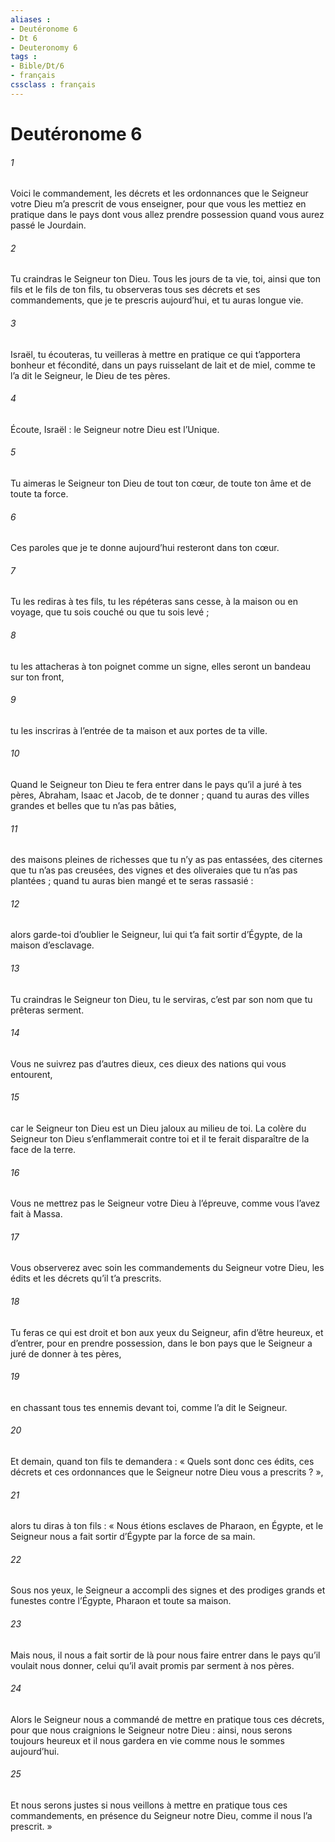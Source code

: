```yaml
---
aliases : 
- Deutéronome 6
- Dt 6
- Deuteronomy 6
tags : 
- Bible/Dt/6
- français
cssclass : français
---
```


# Deutéronome 6

###### 1
Voici le commandement, les décrets et les ordonnances que le Seigneur votre Dieu m’a prescrit de vous enseigner, pour que vous les mettiez en pratique dans le pays dont vous allez prendre possession quand vous aurez passé le Jourdain.
###### 2
Tu craindras le Seigneur ton Dieu. Tous les jours de ta vie, toi, ainsi que ton fils et le fils de ton fils, tu observeras tous ses décrets et ses commandements, que je te prescris aujourd’hui, et tu auras longue vie.
###### 3
Israël, tu écouteras, tu veilleras à mettre en pratique ce qui t’apportera bonheur et fécondité, dans un pays ruisselant de lait et de miel, comme te l’a dit le Seigneur, le Dieu de tes pères.
###### 4
Écoute, Israël : le Seigneur notre Dieu est l’Unique.
###### 5
Tu aimeras le Seigneur ton Dieu de tout ton cœur, de toute ton âme et de toute ta force.
###### 6
Ces paroles que je te donne aujourd’hui resteront dans ton cœur.
###### 7
Tu les rediras à tes fils, tu les répéteras sans cesse, à la maison ou en voyage, que tu sois couché ou que tu sois levé ;
###### 8
tu les attacheras à ton poignet comme un signe, elles seront un bandeau sur ton front,
###### 9
tu les inscriras à l’entrée de ta maison et aux portes de ta ville.
###### 10
Quand le Seigneur ton Dieu te fera entrer dans le pays qu’il a juré à tes pères, Abraham, Isaac et Jacob, de te donner ; quand tu auras des villes grandes et belles que tu n’as pas bâties,
###### 11
des maisons pleines de richesses que tu n’y as pas entassées, des citernes que tu n’as pas creusées, des vignes et des oliveraies que tu n’as pas plantées ; quand tu auras bien mangé et te seras rassasié :
###### 12
alors garde-toi d’oublier le Seigneur, lui qui t’a fait sortir d’Égypte, de la maison d’esclavage.
###### 13
Tu craindras le Seigneur ton Dieu, tu le serviras, c’est par son nom que tu prêteras serment.
###### 14
Vous ne suivrez pas d’autres dieux, ces dieux des nations qui vous entourent,
###### 15
car le Seigneur ton Dieu est un Dieu jaloux au milieu de toi. La colère du Seigneur ton Dieu s’enflammerait contre toi et il te ferait disparaître de la face de la terre.
###### 16
Vous ne mettrez pas le Seigneur votre Dieu à l’épreuve, comme vous l’avez fait à Massa.
###### 17
Vous observerez avec soin les commandements du Seigneur votre Dieu, les édits et les décrets qu’il t’a prescrits.
###### 18
Tu feras ce qui est droit et bon aux yeux du Seigneur, afin d’être heureux, et d’entrer, pour en prendre possession, dans le bon pays que le Seigneur a juré de donner à tes pères,
###### 19
en chassant tous tes ennemis devant toi, comme l’a dit le Seigneur.
###### 20
Et demain, quand ton fils te demandera : « Quels sont donc ces édits, ces décrets et ces ordonnances que le Seigneur notre Dieu vous a prescrits ? »,
###### 21
alors tu diras à ton fils : « Nous étions esclaves de Pharaon, en Égypte, et le Seigneur nous a fait sortir d’Égypte par la force de sa main.
###### 22
Sous nos yeux, le Seigneur a accompli des signes et des prodiges grands et funestes contre l’Égypte, Pharaon et toute sa maison.
###### 23
Mais nous, il nous a fait sortir de là pour nous faire entrer dans le pays qu’il voulait nous donner, celui qu’il avait promis par serment à nos pères.
###### 24
Alors le Seigneur nous a commandé de mettre en pratique tous ces décrets, pour que nous craignions le Seigneur notre Dieu : ainsi, nous serons toujours heureux et il nous gardera en vie comme nous le sommes aujourd’hui.
###### 25
Et nous serons justes si nous veillons à mettre en pratique tous ces commandements, en présence du Seigneur notre Dieu, comme il nous l’a prescrit. »
